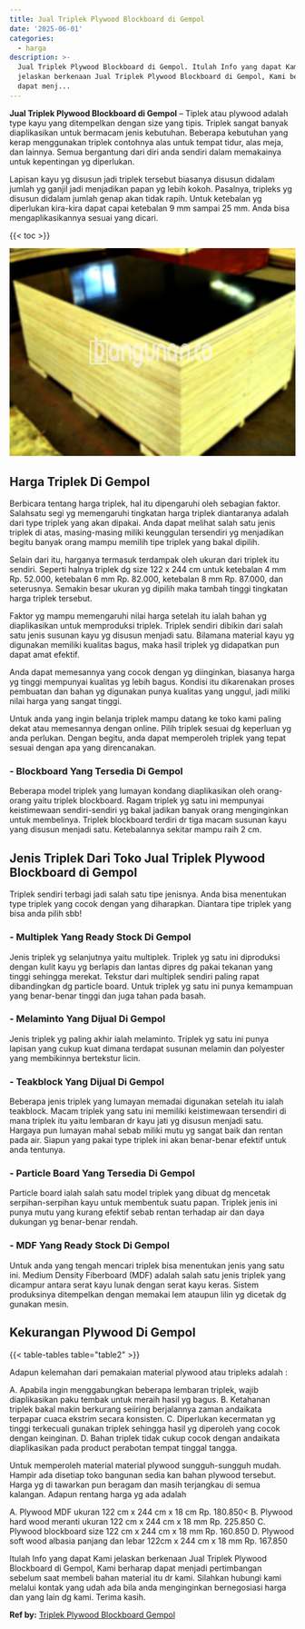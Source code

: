 ```yaml
---
title: Jual Triplek Plywood Blockboard di Gempol
date: '2025-06-01'
categories:
  - harga
description: >-
  Jual Triplek Plywood Blockboard di Gempol. Itulah Info yang dapat Kami
  jelaskan berkenaan Jual Triplek Plywood Blockboard di Gempol, Kami berharap
  dapat menj...
---
```


**Jual Triplek Plywood Blockboard di Gempol** – Tiplek atau plywood adalah type kayu yang ditempelkan dengan size yang tipis. Triplek sangat banyak diaplikasikan untuk bermacam jenis kebutuhan. Beberapa kebutuhan yang kerap menggunakan triplek contohnya alas untuk tempat tidur, alas meja, dan lainnya. Semua bergantung dari diri anda sendiri dalam memakainya untuk kepentingan yg diperlukan.

Lapisan kayu yg disusun jadi triplek tersebut biasanya disusun didalam jumlah yg ganjil jadi menjadikan papan yg lebih kokoh. Pasalnya, tripleks yg disusun didalam jumlah genap akan tidak rapih. Untuk ketebalan yg diperlukan kira-kira dapat capai ketebalan 9 mm sampai 25 mm. Anda bisa mengaplikasikannya sesuai yang dicari.

{{< toc >}}

![Jual Triplek Plywood Blockboard di Gempol](/images/jual-triplek-murah-14.png)

## Harga Triplek Di Gempol

Berbicara tentang harga triplek, hal itu dipengaruhi oleh sebagian faktor. Salahsatu segi yg memengaruhi tingkatan harga triplek diantaranya adalah dari type triplek yang akan dipakai. Anda dapat melihat salah satu jenis triplek di atas, masing-masing miliki keunggulan tersendiri yg menjadikan begitu banyak orang mampu memilih tipe triplek yang bakal dipilih.

Selain dari itu, harganya termasuk terdampak oleh ukuran dari triplek itu sendiri. Seperti halnya triplek dg size 122 x 244 cm untuk ketebalan 4 mm Rp. 52.000, ketebalan 6 mm Rp. 82.000, ketebalan 8 mm Rp. 87.000, dan seterusnya. Semakin besar ukuran yg dipilih maka tambah tinggi tingkatan harga triplek tersebut.

Faktor yg mampu memengaruhi nilai harga setelah itu ialah bahan yg diaplikasikan untuk memproduksi triplek. Triplek sendiri dibikin dari salah satu jenis susunan kayu yg disusun menjadi satu. Bilamana material kayu yg digunakan memiliki kualitas bagus, maka hasil triplek yg didapatkan pun dapat amat efektif.

Anda dapat memesannya yang cocok dengan yg diinginkan, biasanya harga yg tinggi mempunyai kualitas yg lebih bagus. Kondisi itu dikarenakan proses pembuatan dan bahan yg digunakan punya kualitas yang unggul, jadi miliki nilai harga yang sangat tinggi.

Untuk anda yang ingin belanja triplek mampu datang ke toko kami paling dekat atau memesannya dengan online. Pilih triplek sesuai dg keperluan yg anda perlukan. Dengan begitu, anda dapat memperoleh triplek yang tepat sesuai dengan apa yang direncanakan.

### \- Blockboard Yang Tersedia Di Gempol

Beberapa model triplek yang lumayan kondang diaplikasikan oleh orang-orang yaitu triplek blockboard. Ragam triplek yg satu ini mempunyai keistimewaan sendiri-sendiri yg bakal jadikan banyak orang menginginkan untuk membelinya. Triplek blockboard terdiri dr tiga macam susunan kayu yang disusun menjadi satu. Ketebalannya sekitar mampu raih 2 cm.

## Jenis Triplek Dari Toko Jual Triplek Plywood Blockboard di Gempol

Triplek sendiri terbagi jadi salah satu tipe jenisnya. Anda bisa menentukan type triplek yang cocok dengan yang diharapkan. Diantara tipe triplek yang bisa anda pilih sbb!

### \- Multiplek Yang Ready Stock Di Gempol

Jenis triplek yg selanjutnya yaitu multiplek. Triplek yg satu ini diproduksi dengan kulit kayu yg berlapis dan lantas dipres dg pakai tekanan yang tinggi sehingga merekat. Tekstur dari multiplek sendiri paling rapat dibandingkan dg particle board. Untuk triplek yg satu ini punya kemampuan yang benar-benar tinggi dan juga tahan pada basah.

### \- Melaminto Yang Dijual Di Gempol

Jenis triplek yg paling akhir ialah melaminto. Triplek yg satu ini punya lapisan yang cukup kuat dimana terdapat susunan melamin dan polyester yang membikinnya bertekstur licin.

### \- Teakblock Yang Dijual Di Gempol

Beberapa jenis triplek yang lumayan memadai digunakan setelah itu ialah teakblock. Macam triplek yang satu ini memiliki keistimewaan tersendiri di mana triplek itu yaitu lembaran dr kayu jati yg disusun menjadi satu. Hargaya pun lumayan mahal sebab miliki mutu yg sangat baik dan rentan pada air. Siapun yang pakai type triplek ini akan benar-benar efektif untuk anda tentunya.

### \- Particle Board Yang Tersedia Di Gempol

Particle board ialah salah satu model triplek yang dibuat dg mencetak serpihan-serpihan kayu untuk membentuk suatu papan. Triplek jenis ini punya mutu yang kurang efektif sebab rentan terhadap air dan daya dukungan yg benar-benar rendah.

### \- MDF Yang Ready Stock Di Gempol

Untuk anda yang tengah mencari triplek bisa menentukan jenis yang satu ini. Medium Density Fiberboard (MDF) adalah salah satu jenis triplek yang dicampur antara serat kayu lunak dengan serat kayu keras. Sistem produksinya ditempelkan dengan memakai lem ataupun lilin yg dicetak dg gunakan mesin.

## Kekurangan Plywood Di Gempol

{{< table-tables table="table2" >}}

Adapun kelemahan dari pemakaian material plywood atau tripleks adalah :

A. Apabila ingin menggabungkan beberapa lembaran triplek, wajib diaplikasikan paku tembak untuk meraih hasil yg bagus. B. Ketahanan triplek bakal makin berkurang seiiring berjalannya zaman andaikata terpapar cuaca ekstrim secara konsisten. C. Diperlukan kecermatan yg tinggi terkecuali gunakan triplek sehingga hasil yg diperoleh yang cocok dengan keinginan. D. Bahan triplek tidak cukup cocok dengan andaikata diaplikasikan pada product perabotan tempat tinggal tangga.

Untuk memperoleh material material plywood sungguh-sungguh mudah. Hampir ada disetiap toko bangunan sedia kan bahan plywood tersebut. Harga yg di tawarkan pun beragam dan masih terjangkau di semua kalangan. Adapun rentang harga yg ada adalah

A. Plywood MDF ukuran 122 cm x 244 cm x 18 cm Rp. 180.850< B. Plywood hard wood meranti ukuran 122 cm x 244 cm x 18 mm Rp. 225.850 C. Plywood blockboard size 122 cm x 244 cm x 18 mm Rp. 160.850 D. Plywood soft wood albasia panjang dan lebar 122cm x 244 cm x 18 mm Rp. 167.850

Itulah Info yang dapat Kami jelaskan berkenaan Jual Triplek Plywood Blockboard di Gempol, Kami berharap dapat menjadi pertimbangan sebelum saat membeli bahan material itu dr kami. Silahkan hubungi kami melalui kontak yang udah ada bila anda menginginkan bernegosiasi harga dan yang lain dg kami. Terima kasih.

**Ref by:** [Triplek Plywood Blockboard Gempol](https://id.wikipedia.org/wiki/Triplek)
